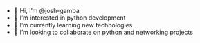 - 👋 Hi, I’m @josh-gamba
- 👀 I’m interested in python development
- 🌱 I’m currently learning new technologies
- 💞️ I’m looking to collaborate on python and networking projects

<!---
josh-gamba/josh-gamba is a ✨ special ✨ repository because its `README.md` (this file) appears on your GitHub profile.
You can click the Preview link to take a look at your changes.
--->
